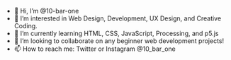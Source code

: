 - 👋 Hi, I’m @10-bar-one
- 👀 I’m interested in Web Design, Development, UX Design, and Creative Coding.
- 🌱 I’m currently learning HTML, CSS, JavaScript, Processing, and p5.js
- 💞️ I’m looking to collaborate on any beginner web development projects! 
- 📫 How to reach me: Twitter or Instagram @10_bar_one

<!---
10-bar-one/10-bar-one is a ✨ special ✨ repository because its `README.md` (this file) appears on your GitHub profile.
You can click the Preview link to take a look at your changes.
--->
